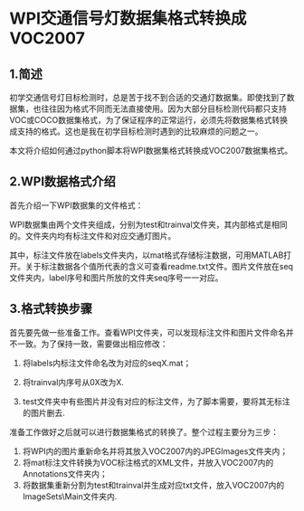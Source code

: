 # WPI交通信号灯数据集格式转换成VOC2007

## 1.简述

初学交通信号灯目标检测时，总是苦于找不到合适的交通灯数据集。即使找到了数据集，也往往因为格式不同而无法直接使用。因为大部分目标检测代码都只支持VOC或COCO数据集格式，为了保证程序的正常运行，必须先将数据集格式转换成支持的格式。这也是我在初学目标检测时遇到的比较麻烦的问题之一。

本文将介绍如何通过python脚本将WPI数据集格式转换成VOC2007数据集格式。

## 2.WPI数据格式介绍

首先介绍一下WPI数据集的文件格式：

WPI数据集由两个文件夹组成，分别为test和trainval文件夹，其内部格式是相同的。文件夹内均有标注文件和对应交通灯图片。

其中，标注文件放在labels文件夹内，以mat格式存储标注数据，可用MATLAB打开。关于标注数据各个值所代表的含义可查看readme.txt文件。图片文件放在seq文件夹内，label序号和图片所放的文件夹seq序号一一对应。

## 3.格式转换步骤

首先要先做一些准备工作。查看WPI文件夹，可以发现标注文件和图片文件命名并不一致。为了保持一致，需要做出相应修改：

1. 将labels内标注文件命名改为对应的seqX.mat；

2. 将trainval内序号从0X改为X.

3. test文件夹中有些图片并没有对应的标注文件，为了脚本需要，要将其无标注的图片删去.

准备工作做好之后就可以进行数据集格式的转换了。整个过程主要分为三步：

1. 将WPI内的图片重新命名并将其放入VOC2007内的JPEGImages文件夹内；
2. 将mat标注文件转换为VOC标注格式的XML文件，并放入VOC2007内的Annotations文件夹内；
3. 将数据集重新分割为test和trainval并生成对应txt文件，放入VOC2007内的ImageSets\Main文件夹内.
